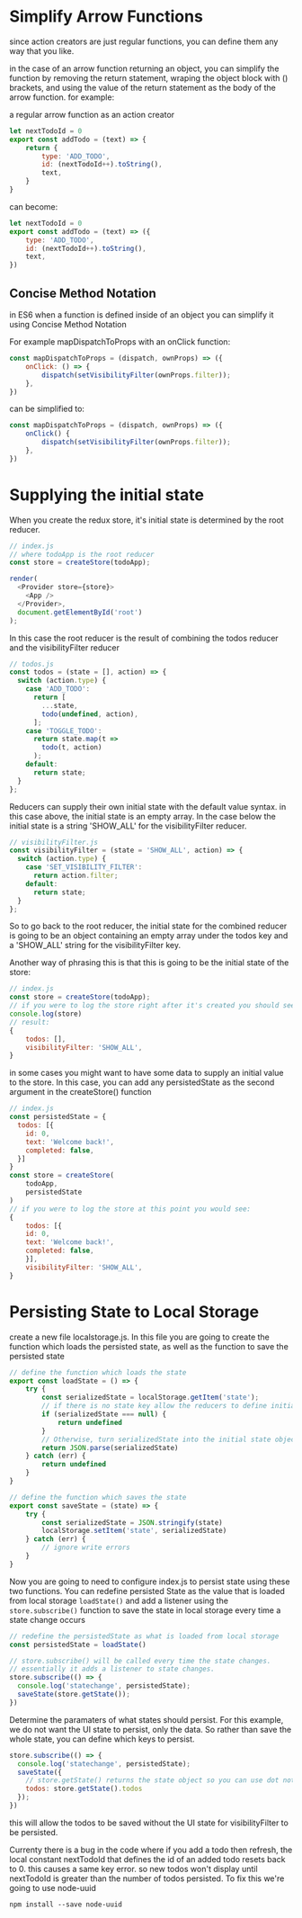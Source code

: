 # Simplify Arrow Functions
since action creators are just regular functions, you can define them any way that you like.

in the case of an arrow function returning an object, you can simplify the function by removing the return statement, wraping the object block with () brackets, and using the value of the return statement as the body of the arrow function. for example:

a regular arrow function as an action creator
```js
let nextTodoId = 0
export const addTodo = (text) => {
    return {
        type: 'ADD_TODO',
        id: (nextTodoId++).toString(),
        text,
    }
}
```

can become:

```js
let nextTodoId = 0
export const addTodo = (text) => ({
    type: 'ADD_TODO',
    id: (nextTodoId++).toString(),
    text,
})
```
## Concise Method Notation
in ES6 when a function is defined inside of an object you can simplify it using Concise Method Notation

For example mapDispatchToProps with an onClick function:
```js
const mapDispatchToProps = (dispatch, ownProps) => ({
    onClick: () => {
        dispatch(setVisibilityFilter(ownProps.filter));
    },
})
```
can be simplified to:
```js
const mapDispatchToProps = (dispatch, ownProps) => ({
    onClick() {
        dispatch(setVisibilityFilter(ownProps.filter));
    },
})
```

# Supplying the initial state
When you create the redux store, it's initial state is determined by the root reducer.

```js
// index.js
// where todoApp is the root reducer
const store = createStore(todoApp);

render(
  <Provider store={store}>
    <App />
  </Provider>,
  document.getElementById('root')
);
```

In this case the root reducer is the result of combining the todos reducer and the visibilityFilter reducer

```js
// todos.js
const todos = (state = [], action) => {
  switch (action.type) {
    case 'ADD_TODO':
      return [
        ...state,
        todo(undefined, action),
      ];
    case 'TOGGLE_TODO':
      return state.map(t =>
        todo(t, action)
      );
    default:
      return state;
  }
};
```

Reducers can supply their own initial state with the default value syntax. in this case above, the initial state is an empty array. In the case below the initial state is a string 'SHOW_ALL' for the visibilityFilter reducer.

```js
// visibilityFilter.js
const visibilityFilter = (state = 'SHOW_ALL', action) => {
  switch (action.type) {
    case 'SET_VISIBILITY_FILTER':
      return action.filter;
    default:
      return state;
  }
};
```

So to go back to the root reducer, the initial state for the combined reducer is going to be an object containing an empty array under the todos key and a 'SHOW_ALL' string for the visibilityFilter key.

Another way of phrasing this is that this is going to be the initial state of the store:

```js
// index.js
const store = createStore(todoApp);
// if you were to log the store right after it's created you should see an object with key todos: [] and key visibilityFilter: 'SHOW_ALL'
console.log(store)
// result:
{
    todos: [],
    visibilityFilter: 'SHOW_ALL',
}
```

in some cases you might want to have some data to supply an initial value to the store. In this case, you can add any persistedState as the second argument in the createStore() function

```js
// index.js
const persistedState = {
  todos: [{
    id: 0,
    text: 'Welcome back!',
    completed: false,
  }]
}
const store = createStore(
    todoApp,
    persistedState
)
// if you were to log the store at this point you would see:
{
    todos: [{
    id: 0,
    text: 'Welcome back!',
    completed: false,
    }],
    visibilityFilter: 'SHOW_ALL',
}
```

# Persisting State to Local Storage

create a new file localstorage.js. In this file you are going to create the function which loads the persisted state, as well as the function to save the persisted state

```js
// define the function which loads the state
export const loadState = () => {
    try {
        const serializedState = localStorage.getItem('state');
        // if there is no state key allow the reducers to define initial state
        if (serializedState === null) {
            return undefined
        }
        // Otherwise, turn serializedState into the initial state object
        return JSON.parse(serializedState)
    } catch (err) {
        return undefined
    }
}

// define the function which saves the state
export const saveState = (state) => {
    try {
        const serializedState = JSON.stringify(state)
        localStorage.setItem('state', serializedState)
    } catch (err) {
        // ignore write errors
    }
}
```

Now you are going to need to configure index.js to persist state using these two functions. You can redefine persisted State as the value that is loaded from local storage `loadState()` and add a listener using the `store.subscribe()` function to save the state in local storage every time a state change occurs

```js
// redefine the persistedState as what is loaded from local storage
const persistedState = loadState()

// store.subscribe() will be called every time the state changes.
// essentially it adds a listener to state changes.
store.subscribe(() => {
  console.log('statechange', persistedState);
  saveState(store.getState());
})
```

Determine the paramaters of what states should persist. For this example, we do not want the UI state to persist, only the data. So rather than save the whole state, you can define which keys to persist.

```js
store.subscribe(() => {
  console.log('statechange', persistedState);
  saveState({
    // store.getState() returns the state object so you can use dot notation to access the values on the todos key.
    todos: store.getState().todos
  });
})
```

this will allow the todos to be saved without the UI state for visibilityFilter to be persisted.

Currenty there is a bug in the code where if you add a todo then refresh, the local constant nextTodoId that defines the id of an added todo resets back to 0. this causes a same key error. so new todos won't display until nextTodoId is greater than the number of todos persisted. To fix this we're going to use node-uuid
```
npm install --save node-uuid
```